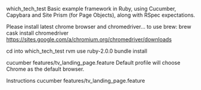 which_tech_test
Basic example framework in Ruby, using Cucumber, Capybara and Site Prism (for Page Objects), along with RSpec expectations.

Please install latest chrome browser and chromedriver...
to use brew: brew cask install chromedriver
https://sites.google.com/a/chromium.org/chromedriver/downloads

cd into which_tech_test
rvm use ruby-2.0.0
bundle install

cucumber features/tv_landing_page.feature
Default profile will choose Chrome as the default browser.

Instructions
cucumber features/tv_landing_page.feature